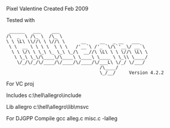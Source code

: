 Pixel Valentine
Created Feb 2009


Tested with

     ______   ___    ___
    /\  _  \ /\_ \  /\_ \
    \ \ \L\ \\//\ \ \//\ \      __     __   _ __   ___ 
     \ \  __ \ \ \ \  \ \ \   /'__`\ /'_ `\/\`'__\/ __`\
      \ \ \/\ \ \_\ \_ \_\ \_/\  __//\ \L\ \ \ \//\ \L\ \
       \ \_\ \_\/\____\/\____\ \____\ \____ \ \_\\ \____/
        \/_/\/_/\/____/\/____/\/____/\/___L\ \/_/ \/___/
                                       /\____/
                                       \_/__/     Version 4.2.2

For VC proj

Includes
c:\hell\allegro\include

Lib allegro
c:\hell\allegro\lib\msvc

For DJGPP
Compile gcc alleg.c misc.c -lalleg

